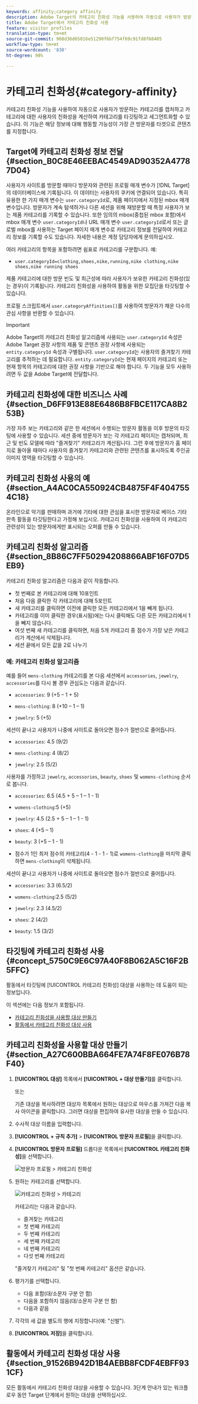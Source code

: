 ```yaml
---
keywords: affinity;category affinity
description: Adobe Target의 카테고리 친화성 기능을 사용하여 자동으로 사용자가 방문하는 카테고리를 캡처하고 카테고리에 대한 사용자의 친화성을 계산하여 카테고리를 타깃팅하고 세그먼트화할 수 있습니다. 이 기능은 해당 정보에 대해 행동할 가능성이 가장 큰 방문자를 타겟으로 콘텐츠를 지정합니다.
title: Adobe Target에서 카테고리 친화성 사용
feature: visitor profiles
translation-type: tm+mt
source-git-commit: 968d36d65016e51290f6bf754f69c91fd8f68405
workflow-type: tm+mt
source-wordcount: '830'
ht-degree: 98%

---
```



# 카테고리 친화성{#category-affinity}

카테고리 친화성 기능을 사용하여 자동으로 사용자가 방문하는 카테고리를 캡처하고 카테고리에 대한 사용자의 친화성을 계산하여 카테고리를 타깃팅하고 세그먼트화할 수 있습니다. 이 기능은 해당 정보에 대해 행동할 가능성이 가장 큰 방문자를 타겟으로 콘텐츠를 지정합니다.

## Target에 카테고리 친화성 정보 전달 {#section_B0C8E46EEBAC4549AD90352A47787D04}

사용자가 사이트를 방문할 때마다 방문자와 관련된 프로필 매개 변수가 [!DNL Target]의 데이터베이스에 기록됩니다. 이 데이터는 사용자의 쿠키에 연결되어 있습니다. 특히 유용한 한 가지 매개 변수는 `user.categoryId`로, 제품 페이지에서 지정된 mbox 매개 변수입니다. 방문자가 계속 탐색하거나 다른 세션을 위해 재방문할 때 특정 사용자가 보는 제품 카테고리를 기록할 수 있습니다. 또한 임의의 mbox(중첩된 mbox 포함)에서 mbox 매개 변수 `user.categoryId`나 URL 매개 변수 `user.categoryId`로서 또는 글로벌 mbox를 사용하는 Target 페이지 매개 변수로 카테고리 정보를 전달하여 카테고리 정보를 기록할 수도 있습니다. 자세한 내용은 계정 담당자에게 문의하십시오.

여러 카테고리의 항목을 포함하려면 쉼표로 카테고리를 구분합니다. 예:

* `user.categoryId=clothing,shoes,nike,running,nike clothing,nike shoes,nike running shoes`

제품 카테고리에 대한 방문 빈도 및 최근성에 따라 사용자가 보유한 카테고리 친화성(있는 경우)이 기록됩니다. 카테고리 친화성을 사용하여 활동을 위한 모집단을 타깃팅할 수 있습니다.

프로필 스크립트에서 `user.categoryAffinities[]`를 사용하여 방문자가 채운 다수의 관심 사항을 반환할 수 있습니다.

>[!IMPORTANT]
>
>Adobe Target의 카테고리 친화성 알고리즘에 사용되는 `user.categoryId` 속성은 Adobe Target 권장 사항의 제품 및 콘텐츠 권장 사항에 사용되는 `entity.categoryId` 속성과 구별됩니다. `user.categoryId`는 사용자의 즐겨찾기 카테고리를 추적하는 데 필요합니다. `entity.categoryId`는 현재 페이지의 카테고리 또는 현재 항목의 카테고리에 대한 권장 사항을 기반으로 해야 합니다. 두 기능을 모두 사용하려면 두 값을 Adobe Target에 전달합니다.

## 카테고리 친화성에 대한 비즈니스 사례 {#section_D6FF913E88E6486B8FBCE117CA8B253B}

가장 자주 보는 카테고리와 같은 한 세션에서 수행되는 방문자 활동을 이후 방문의 타깃팅에 사용할 수 있습니다. 세션 중에 방문자가 보는 각 카테고리 페이지는 캡처되며, 최근 및 빈도 모델에 따라 &quot;즐겨찾기&quot; 카테고리가 계산됩니다. 그런 후에 방문자가 홈 페이지로 돌아올 때마다 사용자의 즐겨찾기 카테고리와 관련된 콘텐츠를 표시하도록 주인공 이미지 영역을 타깃팅할 수 있습니다.

## 카테고리 친화성 사용의 예 {#section_A4AC0CA550924CB4875F4F4047554C18}

온라인으로 악기를 판매하며 과거에 기타에 대한 관심을 표시한 방문자로 베이스 기타 판촉 활동을 타깃팅한다고 가정해 보십시오. 카테고리 친화성을 사용하여 이 카테고리 관련성이 있는 방문자에게만 표시되는 오퍼를 만들 수 있습니다.

## 카테고리 친화성 알고리즘 {#section_8B86C7FF50294208866ABF16F07D5EB9}

카테고리 친화성 알고리즘은 다음과 같이 작동합니다.

* 첫 번째로 본 카테고리에 대해 10포인트
* 처음 다음 클릭한 각 카테고리에 대해 5포인트
* 새 카테고리를 클릭하면 이전에 클릭한 모든 카테고리에서 1을 빼게 됩니다.
* 카테고리를 이미 클릭한 경우(표시됨)에는 다시 클릭해도 다른 모든 카테고리에서 1을 빼지 않습니다.
* 여섯 번째 새 카테고리를 클릭하면, 처음 5개 카테고리 중 점수가 가장 낮은 카테고리가 계산에서 삭제됩니다.
* 세션 끝에서 모든 값을 2로 나누기

### 예: 카테고리 친화성 알고리즘

예를 들어 `mens-clothing` 카테고리를 본 다음 세션에서 `accessories`, `jewelry`, `accessories`를 다시 볼 경우 관심도는 다음과 같습니다.

* `accessories`: 9 (+5 – 1 + 5)

* `mens-clothing`: 8 (+10 – 1 – 1)

* `jewelry`: 5 (+5)

세션이 끝나고 사용자가 나중에 사이트로 돌아오면 점수가 절반으로 줄어듭니다.

* `accessories`: 4.5 (9/2)

* `mens-clothing`: 4 (8/2)

* `jewelry`: 2.5 (5/2)

사용자를 가정하고 `jewelry`, `accessories`, `beauty`, `shoes` 및 `womens-clothing` 순서로 봅니다.

* `accessories`: 6.5 (4.5 + 5 – 1 – 1 - 1)

* `womens-clothing`:5 (+5)

* `jewelry`: 4.5 (2.5 + 5 – 1 – 1 - 1)

* `shoes`: 4 (+5 – 1)

* `beauty`: 3 (+5 – 1 - 1)

* 점수가 1인 최저 점수의 카테고리(4 - 1 - 1 - 1)로 `womens-clothing`을 마지막 클릭하면 `mens-clothing`이 삭제됩니다.

세션이 끝나고 사용자가 나중에 사이트로 돌아오면 점수가 절반으로 줄어듭니다.

* `accessories`: 3.3 (6.5/2)

* `womens-clothing`:2.5 (5/2)

* `jewelry`: 2.3 (4.5/2)

* `shoes`: 2 (4/2)

* `beauty`: 1.5 (3/2)

## 타깃팅에 카테고리 친화성 사용 {#concept_5750C9E6C97A40F8B062A5C16F2B5FFC}

활동에서 타깃팅에 [!UICONTROL 카테고리 친화성] 대상을 사용하는 데 도움이 되는 정보입니다.

이 섹션에는 다음 정보가 포함됩니다.

* [카테고리 친화성을 사용할 대상 만들기](/help/c-target/c-visitor-profile/category-affinity.md#section_A27C600BBA664FE7A74F8FE076B78F40)
* [활동에서 카테고리 친화성 대상 사용](/help/c-target/c-visitor-profile/category-affinity.md#section_91526B942D1B4AEBB8FCDF4EBFF931CF)

## 카테고리 친화성을 사용할 대상 만들기 {#section_A27C600BBA664FE7A74F8FE076B78F40}

1. **[!UICONTROL 대상]** 목록에서 **[!UICONTROL + 대상 만들기]**&#x200B;를 클릭합니다.

   또는

   기존 대상을 복사하려면 대상자 목록에서 원하는 대상으로 마우스를 가져간 다음 복사 아이콘을 클릭합니다. 그러면 대상을 편집하여 유사한 대상을 만들 수 있습니다.

1. 수사적 대상 이름을 입력합니다.
1. **[!UICONTROL + 규칙 추가]** > **[!UICONTROL 방문자 프로필]**&#x200B;을 클릭합니다.
1. **[!UICONTROL 방문자 프로필]** 드롭다운 목록에서 **[!UICONTROL 카테고리 친화성]**&#x200B;을 선택합니다.

   ![방문자 프로필 > 카테고리 친화성](assets/affinity.png)

1. 원하는 카테고리를 선택합니다.

   ![카테고리 친화성 > 카테고리](/help/c-target/c-visitor-profile/assets/affinity-category.png)

   카테고리는 다음과 같습니다.

   * 즐겨찾는 카테고리
   * 첫 번째 카테고리
   * 두 번째 카테고리
   * 세 번째 카테고리
   * 네 번째 카테고리
   * 다섯 번째 카테고리

   &quot;즐겨찾기 카테고리&quot; 및 &quot;첫 번째 카테고리&quot; 옵션은 같습니다.

1. 평가기를 선택합니다.

   * 다음 포함(대/소문자 구분 안 함)
   * 다음을 포함하지 않음(대/소문자 구분 안 함)
   * 다음과 같음

1. 각각의 새 값을 별도의 행에 지정합니다(예: &quot;신발&quot;).
1. **[!UICONTROL 저장]**&#x200B;을 클릭합니다.

## 활동에서 카테고리 친화성 대상 사용 {#section_91526B942D1B4AEBB8FCDF4EBFF931CF}

모든 활동에서 카테고리 친화성 대상을 사용할 수 있습니다. 3단계 안내가 있는 워크플로우 동안 Target 단계에서 원하는 대상을 선택하십시오.

